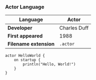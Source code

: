 ### Actor Language
| **Language** | **Actor** |
|--------------|-----------|
| **Developer** | Charles Duff |
| **First appeared** | 1988 |
| **Filename extension** | `.actor` |

```HelloWorld.-actor
actor HelloWorld {
    on startup {
        println("Hello, World!")
    }
}
```